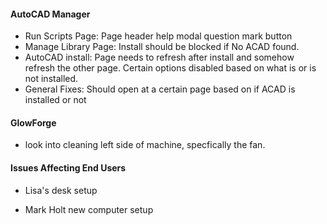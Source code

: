 #### AutoCAD Manager
- Run Scripts Page: Page header help modal question mark button 
- Manage Library Page: Install should be blocked if No ACAD found.
- AutoCAD install: Page needs to refresh after install and somehow refresh the other page.  Certain options disabled based on what is or is not installed. 
- General Fixes: Should open at a certain page based on if ACAD is installed or not

#### GlowForge
-  look into cleaning left side of machine, specfically the fan.
#### Issues Affecting End Users
- Lisa's desk setup

- Mark Holt new computer setup

